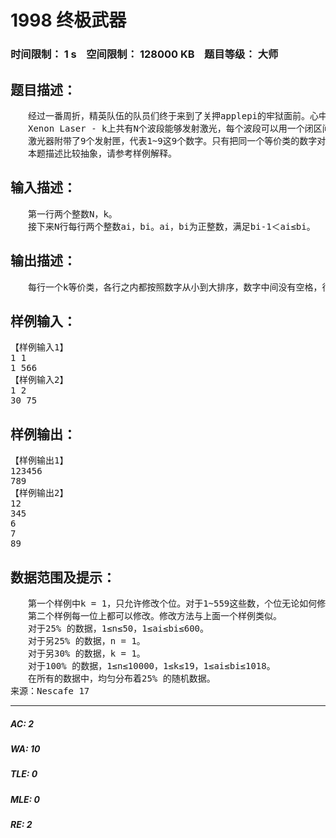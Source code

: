 # 1998 终极武器   
### 时间限制： 1 s&nbsp;&nbsp;&nbsp;&nbsp;空间限制： 128000 KB&nbsp;&nbsp;&nbsp;&nbsp;题目等级： 大师  
## 题目描述：  

<pre>
　　经过一番周折，精英队伍的队员们终于来到了关押applepi的牢狱面前。心中神一般的领袖applepi就在眼前，队员们都不由自主地跪烂膝盖……不过令他们沮丧的是，牢狱的大锁没有钥匙孔，黑魔法师Vani根本就没有指望它再被打开。幸好队员们携带了新研制的终极武器——k型氙激光器（Xenon Laser - k，代号XLk），可以用来破拆这把锁。不过作为一道终极武器，它的启用规则异常严格。  
　　Xenon Laser - k上共有N个波段能够发射激光，每个波段可以用一个闭区间[ai，bi]来表示，其中ai，bi为正整数，bi-1＜ai≤bi。对于两个数字p和q，如果对于这N个波段内的任意一个整数num，把它在十进制表示下的后k位中某一位上的p换成q（或者q换成p），都满足得到的整数仍然在这N个波段内，那么称在该激光器中，数字p和q是k等价的。我们称两两之间k等价的数字组成一个k等价类。  
　　激光器附带了9个发射匣，代表1~9这9个数字。只有把同一个等价类的数字对应的发射匣安置在一排上，Xenon Laser - k才能够启动。给定个波段，现在就请你求出1~9这9个数字分成了哪些等价类，并且每行输出一个等价类。  
　　本题描述比较抽象，请参考样例解释。
</pre>
  
  
## 输入描述：  

<pre>
　　第一行两个整数N，k。  
　　接下来N行每行两个整数ai，bi。ai，bi为正整数，满足bi-1＜ai≤bi。
</pre>
  
  
## 输出描述：  

<pre>
　　每行一个k等价类，各行之内都按照数字从小到大排序，数字中间没有空格，行与行之间按照等价类中最小的数字从小到大排序。具体格式参考样例。
</pre>
  
  
## 样例输入：  

<pre>
【样例输入1】  
1 1  
1 566
【样例输入2】  
1 2  
30 75
</pre>
  
  
## 样例输出：  

<pre>
【样例输出1】  
123456  
789
【样例输出2】  
12  
345  
6  
7  
89
</pre>
  
  
## 数据范围及提示：  

<pre>
　　第一个样例中k = 1，只允许修改个位。对于1~559这些数，个位无论如何修改都在波段内。对于560~566这些数，个位修改为大于等于7的数字时（例如562的2修改为8），就不在波段内了。因此1~6和7~9属于不同的等价类。  
　　第二个样例每一位上都可以修改。修改方法与上面一个样例类似。
　　对于25% 的数据，1≤n≤50，1≤ai≤bi≤600。  
　　对于另25% 的数据，n = 1。  
　　对于另30% 的数据，k = 1。  
　　对于100% 的数据，1≤n≤10000，1≤k≤19，1≤ai≤bi≤1018。  
　　在所有的数据中，均匀分布着25% 的随机数据。
来源：Nescafe 17
</pre>
  
  
***  

##### AC: 2  
##### WA: 10  
##### TLE: 0  
##### MLE: 0  
##### RE: 2  
